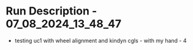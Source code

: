 # Run Description - 07_08_2024_13_48_47

- testing uc1 with wheel alignment and kindyn cgls - with my hand - 4

